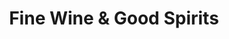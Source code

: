 ---
title: "Fine Wine & Good Spirits"
url: /bridgeville/fine-wine-und-good-spirits-washington-pike/
shop: Spirituosen
---